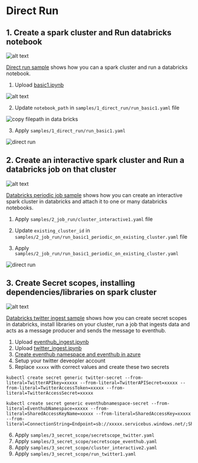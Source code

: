 # Direct Run

## 1. Create a spark cluster and Run databricks notebook

![alt text](images/sample1.gif "sample1")

[Direct run sample](samples/1_direct_run) shows how you can a spark cluster and run a databricks notebook.

1. Upload [basic1.ipynb](samples/1_direct_run/basic1.ipynb) 

![alt text](images/import-notebooks-databricks.gif "import databricks notebook")

2. Update `notebook_path` in `samples/1_direct_run/run_basic1.yaml` file

![copy filepath in data bricks](images/copy-filepath-in-dbricks.jpg)

3. Apply `samples/1_direct_run/run_basic1.yaml`

![direct run](images/direct-run.jpg)

## 2. Create an interactive spark cluster and Run a databricks job on that cluster 

![alt text](images/sample2.gif "sample2")

[Databricks periodic job sample](samples/2_job_run) shows how you can create an interactive spark cluster in databricks and attach it to one or many databricks notebooks.

1. Apply `samples/2_job_run/cluster_interactive1.yaml` file

2. Update `existing_cluster_id` in `samples/2_job_run/run_basic1_periodic_on_existing_cluster.yaml` file 

3. Apply `samples/2_job_run/run_basic1_periodic_on_existing_cluster.yaml`

![direct run](images/run-periodic-job.jpg)

## 3. Create Secret scopes, installing dependencies/libraries on spark cluster 

![alt text](images/sample3.gif "sample3")

[Databricks twitter ingest sample](samples/3_secret_scope) shows how you can create secret scopes in databricks, install libraries on your cluster, run a job that ingests data and acts as a message producer and sends the message to eventhub.

1. Upload [eventhub_ingest.ipynb](samples/3_secret_scope/eventhub_ingest.ipynb)
2. Upload [twitter_ingest.ipynb](samples/3_secret_scope/twitter_ingest.ipynb)
3. [Create eventhub namespace and eventhub in azure](https://docs.microsoft.com/en-us/azure/event-hubs/event-hubs-create)
4. Setup your twitter deveopler account
5. Replace `xxxxx` with correct values and create these two secrets

```
kubectl create secret generic twitter-secret --from-literal=TwitterAPIkey=xxxxx --from-literal=TwitterAPISecret=xxxxx --from-literal=TwitterAccessToken=xxxxx --from-literal=TwitterAccessSecret=xxxxx
```

```
kubectl create secret generic eventhubnamespace-secret --from-literal=EventhubNamespace=xxxxx --from-literal=SharedAccessKeyName=xxxxx --from-literal=SharedAccessKey=xxxxx  --from-literal=ConnectionString=Endpoint=sb://xxxxx.servicebus.windows.net/;SharedAccessKeyName=xxxxx;SharedAccessKey=xxxxx
```

6. Apply `samples/3_secret_scope/secretscope_twitter.yaml`
7. Apply `samples/3_secret_scope/secretscope_eventhub.yaml`
8. Apply `samples/3_secret_scope/cluster_interactive2.yaml`
9. Apply `samples/3_secret_scope/run_twitter1.yaml`

